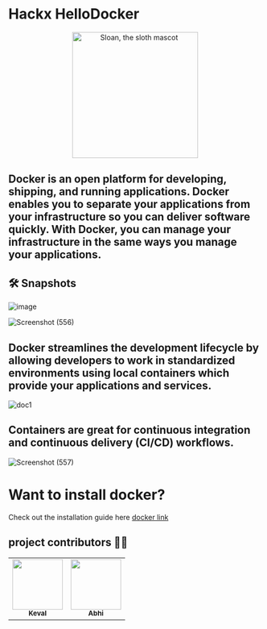 # Hackx HelloDocker

<p align="center">
  <img alt="Sloan, the sloth mascot" width="250px" src="https://user-images.githubusercontent.com/68494604/136684953-fd2a05c7-d3c4-475a-b111-172ec4ca50b8.gif">
</p>


## Docker is an open platform for developing, shipping, and running applications. Docker enables you to separate your applications from your infrastructure so you can deliver software quickly. With Docker, you can manage your infrastructure in the same ways you manage your applications.




## 🛠️ Snapshots

![image](https://user-images.githubusercontent.com/68494604/136685032-39c73d8b-c8a0-46c0-9cb5-20799d92fb56.png)

![Screenshot (556)](https://user-images.githubusercontent.com/68494604/136685026-8284117c-348e-4cad-bf1f-f411d38e5475.png)

## Docker streamlines the development lifecycle by allowing developers to work in standardized environments using local containers which provide your applications and services.

![doc1](https://user-images.githubusercontent.com/68494604/136685187-1be79cbd-3c45-4d37-a636-493f5dd09de7.gif)


## Containers are great for continuous integration and continuous delivery (CI/CD) workflows.

<!-- https://runnable.com/docker/install-docker-on-windows-10 -->

![Screenshot (557)](https://user-images.githubusercontent.com/68494604/136685028-735751fd-4d01-4b53-a394-dc34b84aa976.png)

# Want to install docker?

Check out the installation guide here [docker link](https://runnable.com/docker/install-docker-on-windows-10)

## project contributors 👨‍🎓

<table>
  <tr>
    <td align="center"><a href="https://github.com/adityamangal1"><img src="https://github.com/adityamangal1.png" width="100px;" alt=""/><br /><sub><b>Keval</b></sub></a></td>
    <td align="center"><a href="https://github.com/Nitesh-thapliyal"><img src="https://github.com/Nitesh-thapliyal.png" width="100px;" alt=""/><br /><sub><b>Abhi</b></sub></a></td>
  </tr>
</table>



